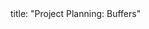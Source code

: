 <frontmatter>
title: "Project Planning: Buffers"
</frontmatter>

<include src="unit-inPage-asFlat.md" boilerplate />
